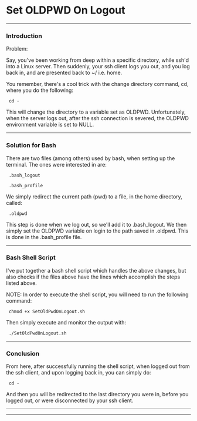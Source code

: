 # Set OLDPWD On Logout

---

### Introduction

Problem:

Say, you've been working from deep within a specific directory, while ssh'd into a Linux server. Then suddenly, your ssh client logs you out, and you log back in, and are presented back to ~/ i.e. home. 

You remember, there's a cool trick with the change directory command, cd, where you do the following:

     cd - 
     
This will change the directory to a variable set as OLDPWD. Unfortunately, when the server logs out, after the ssh connection is severed, the OLDPWD environment variable is set to NULL. 

---

### Solution for Bash

There are two files (among others) used by bash, when setting up the terminal. The ones were interested in are:

     .bash_logout 
    
     .bash_profile 
    
We simply redirect the current path (pwd) to a file, in the home directory, called:

     .oldpwd
     
This step is done when we log out, so we'll add it to .bash_logout. We then simply set the OLDPWD variable on login to the path saved in .oldpwd. This is done in the .bash_profile file. 

---

### Bash Shell Script

I've put together a bash shell script which handles the above changes, but also checks if the files above have the lines which accomplish the steps listed above. 

NOTE: In order to execute the shell script, you will need to run the following command:

     chmod +x SetOldPwdOnLogout.sh 
     
Then simply execute and monitor the output with:

     ./SetOldPwdOnLogout.sh

---

### Conclusion

From here, after successfully running the shell script, when logged out from the ssh client, and upon logging back in, you can simply do:

     cd -
    
And then you will be redirected to the last directory you were in, before you logged out, or were disconnected by your ssh client.

---
---